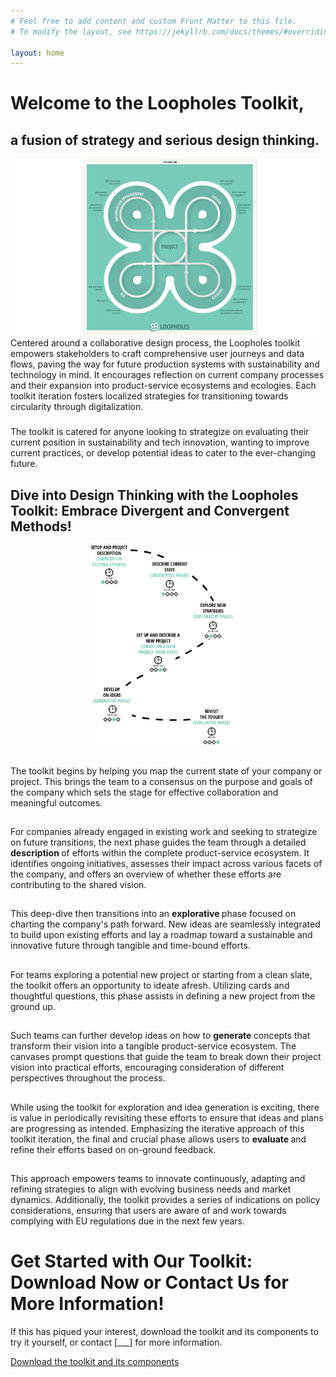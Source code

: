 ```yaml
---
# Feel free to add content and custom Front Matter to this file.
# To modify the layout, see https://jekyllrb.com/docs/themes/#overriding-theme-defaults

layout: home
---
```

# Welcome to the Loopholes Toolkit, 
## a fusion of strategy and serious design thinking.

<img src="assets/overview1.gif" alt="The mainboard" title="Mainboard" > 
<br>
Centered around a collaborative design process, the Loopholes toolkit empowers stakeholders to craft comprehensive user journeys and data flows, paving the way for future production systems with sustainability and technology in mind. It encourages reflection on current company processes and their expansion into product-service ecosystems and ecologies. Each toolkit iteration fosters localized strategies for transitioning towards circularity through digitalization.

###
The toolkit is catered for anyone looking to strategize on evaluating their current position in sustainability and tech innovation, wanting to improve current practices, or develop potential ideas to cater to the ever-changing future.

## Dive into Design Thinking with the Loopholes Toolkit: Embrace Divergent and Convergent Methods!

<p align="center">
<img src="assets/Overview_manual.png" alt="Overview of phases" style="width: 50%;">
</p>
<br>
The toolkit begins by helping you map the current state of your company or project. This brings the team to a consensus on the purpose and goals of the company which sets the stage for effective collaboration and meaningful outcomes.

## 
For companies already engaged in existing work and seeking to strategize on future transitions, the next phase guides the team through a detailed <strong> description </strong> of efforts within the complete product-service ecosystem. It identifies ongoing initiatives, assesses their impact across various facets of the company, and offers an overview of whether these efforts are contributing to the shared vision.
##
This deep-dive then transitions into an <strong> explorative </strong> phase focused on charting the company's path forward. New ideas are seamlessly integrated to build upon existing efforts and lay a roadmap toward a sustainable and innovative future through tangible and time-bound efforts. 
##
For teams exploring a potential new project or starting from a clean slate, the toolkit offers an opportunity to ideate afresh. Utilizing cards and thoughtful questions, this phase assists in defining a new project from the ground up.
## 
Such teams can further develop ideas on how to <strong> generate </strong> concepts that transform their vision into a tangible product-service ecosystem. The canvases prompt questions that guide the team to break down their project vision into practical efforts, encouraging consideration of different perspectives throughout the process.

##
While using the toolkit for exploration and idea generation is exciting, there is value in periodically revisiting these efforts to ensure that ideas and plans are progressing as intended. Emphasizing the iterative approach of this toolkit iteration, the final and crucial phase allows users to <strong> evaluate </strong> and refine their efforts based on on-ground feedback.
##
This approach empowers teams to innovate continuously, adapting and refining strategies to align with evolving business needs and market dynamics. Additionally, the toolkit provides a series of indications on policy considerations, ensuring that users are aware of and work towards complying with EU regulations due in the next few years.



# Get Started with Our Toolkit: Download Now or Contact Us for More Information!
If this has piqued your interest, download the toolkit and its components to try it yourself, or contact [___] for more information.

[Download the toolkit and its components]([https://troykyo.github.io/dssloopholes.github.io/assets/Links.zip])





<!-- # About the Loopholes Toolkit

Welcome to the Loopholes Toolkit, a fusion of strategy and serious design thinking.

Centered around a collaborative design process, the Loopholes toolkit empowers stakeholders to craft comprehensive user journeys and data flows, paving the way for future production systems with sustainability and technology in mind. It encourages reflection on current company processes and their expansion into product-service ecosystems and ecologies. Each toolkit iteration fosters localized strategies for transitioning towards circularity through digitalization.

The toolkit is catered for anyone looking to strategize on evaluating their current position in sustainability and tech innovation, wanting to improve current practices, or develop potential ideas to cater to the ever-changing future.

The design process involves a board, a deck of strategy cards, and an expansive content website. Here, you'll find in-depth information on each strategy from the Loopholes card deck, complemented by applicable case studies.

# The Loopholes Toolkit Experience

The Loopholes Toolkit offers an engaging, hands-on experience with a physical board tailored for corporate use. It guides stakeholders through the complexities of integrating new technologies into circular business models.

# How It Works

Stakeholders begin by selecting a target product or service and setting a developmental timeline. The board leads them through the various phases and challenges of developing a circular business.

The toolkit's strategy cards provide educational insights and prompts for each board quadrant, fostering critical thinking and strategic planning. This enhances stakeholders' comprehension of technology's role in their offerings.

# Expected Outcomes

Engagement with the Loopholes Toolkit equips stakeholders to:

## Understand Ideal Dataflow Holistically
Participants gain a robust understanding of the dataflow supporting circular business models, enabling optimization of data practices and the identification of improvement areas.

## Identify Critical Data Gaps
Trigger cards reveal essential, yet absent, data, aiding stakeholders in making informed decisions and improving operational efficiency.

## Develop a Strategic Roadmap
Insights gleaned from the toolkit help draft a strategic roadmap for new technology adoption and effective data utilization, clarifying the path to augmenting their business model.

## Foster Collaboration and Team Dynamics
The toolkit is designed for team interaction, which bolsters collaborative skills and problem-solving abilities, vital for organizational cooperation.

## Drive Innovation and Creativity
The toolkit's thought-provoking nature encourages stakeholders to innovate, leading to unique solutions for circular business models.

These outcomes provide a competitive advantage in the shift towards a circular economy, leveraging data and technology for sustainable, environmentally-conscious growth.

# Join the Circular Business Revolution

The Loopholes Toolkit delivers dynamic, transformative experiences for any company, big or small, keen on embracing circularity and digitalization. Embark on this journey with us and unlock innovative, sustainable growth opportunities. -->
